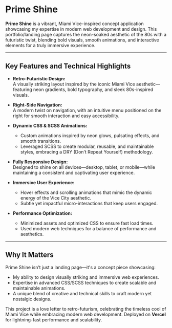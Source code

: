# Prime Shine  
**Prime Shine** is a vibrant, Miami Vice-inspired concept application showcasing my expertise in modern web development and design. This portfolio/landing page captures the neon-soaked aesthetic of the 80s with a futuristic twist, blending bold visuals, smooth animations, and interactive elements for a truly immersive experience.  

---

## Key Features and Technical Highlights  

- **Retro-Futuristic Design:**  
  A visually striking layout inspired by the iconic Miami Vice aesthetic—featuring neon gradients, bold typography, and sleek 80s-inspired visuals.  

- **Right-Side Navigation:**  
  A modern twist on navigation, with an intuitive menu positioned on the right for smooth interaction and easy accessibility.  

- **Dynamic CSS & SCSS Animations:**  
  - Custom animations inspired by neon glows, pulsating effects, and smooth transitions.  
  - Leveraged SCSS to create modular, reusable, and maintainable styles, embracing a DRY (Don’t Repeat Yourself) methodology.  

- **Fully Responsive Design:**  
  Designed to shine on all devices—desktop, tablet, or mobile—while maintaining a consistent and captivating user experience.  

- **Immersive User Experience:**  
  - Hover effects and scrolling animations that mimic the dynamic energy of the Vice City aesthetic.  
  - Subtle yet impactful micro-interactions that keep users engaged.  

- **Performance Optimization:**  
  - Minimized assets and optimized CSS to ensure fast load times.  
  - Used modern web techniques for a balance of performance and aesthetics.  

---

## Why It Matters  

Prime Shine isn’t just a landing page—it's a concept piece showcasing:  

- My ability to design visually striking and immersive web experiences.  
- Expertise in advanced CSS/SCSS techniques to create scalable and maintainable animations.  
- A unique blend of creative and technical skills to craft modern yet nostalgic designs.  

This project is a love letter to retro-futurism, celebrating the timeless cool of Miami Vice while embracing modern web development. Deployed on **Vercel** for lightning-fast performance and scalability.  
